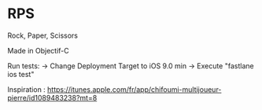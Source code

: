 # RPS
Rock, Paper, Scissors

Made in Objectif-C

Run tests: 
-> Change Deployment Target to iOS 9.0 min
-> Execute "fastlane ios test"

Inspiration : 
https://itunes.apple.com/fr/app/chifoumi-multijoueur-pierre/id1089483238?mt=8